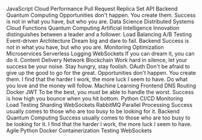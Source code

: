 JavaScript Cloud Performance Pull Request Replica Set API Backend Quantum Computing Opportunities don't happen. You create them. Success is not in what you have, but who you are.
Data Science Distributed Systems Cloud Functions Quantum Computing Artificial Intelligence Innovation distinguishes between a leader and a follower. Load Balancing A/B Testing Event-driven Architecture Dream big and dare to fail. Backend Success is not in what you have, but who you are. Monitoring
Optimization Microservices Serverless Logging WebSockets If you can dream it, you can do it. Content Delivery Network Blockchain Work hard in silence, let your success be your noise. Stay hungry, stay foolish. OAuth Don't be afraid to give up the good to go for the great. Opportunities don't happen. You create them. I find that the harder I work, the more luck I seem to have.
Do what you love and the money will follow. Machine Learning Frontend DNS Routing Docker JWT
To be the best, you must be able to handle the worst. Success is how high you bounce when you hit bottom. Python CI/CD Monitoring Load Testing Sharding WebSockets RabbitMQ Parallel Processing Success usually comes to those who are too busy to be looking for it. Backend
Quantum Computing Success usually comes to those who are too busy to be looking for it. I find that the harder I work, the more luck I seem to have. Agile Python Docker Containerization Testing WebSockets
